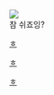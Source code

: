 #  

![](https://static-storychat.pstatic.net/1267985_24375494/c0b5kf2a1dnnn0.png)  
참 쉬죠잉?


 [ㅎ](https://youtu.be/XhPzB9GqEzI)

 [ㅎ](https://youtu.be/2cEgApe0mVw)

 [ㅎ](https://youtu.be/r5JVvOaVMsU)
 
